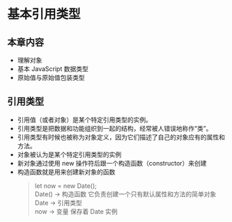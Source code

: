 # 基本引用类型

## 本章内容

- 理解对象
- 基本 JavaScript 数据类型
- 原始值与原始值包装类型

## 引用类型

- 引用值（或者对象）是某个特定引用类型的实例。
- 引用类型是把数据和功能组织到一起的结构，经常被人错误地称作“类”。
- 引用类型有时候也被称为对象定义，因为它们描述了自己的对象应有的属性和方法。
- 对象被认为是某个特定引用类型的实例
- 新对象通过使用 new 操作符后跟一个构造函数（constructor）来创建
- 构造函数就是用来创建新对象的函数
  > let now = new Date();  
  > Date() -> 构造函数 它负责创建一个只有默认属性和方法的简单对象  
  > Date -> 引用类型  
  > now -> 变量 保存着 Date 实例
